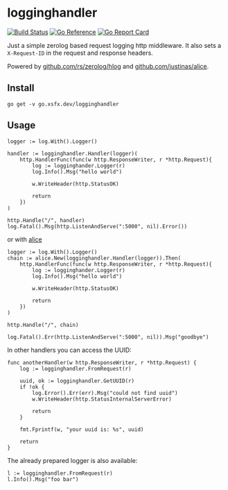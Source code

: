 # logginghandler

[![Build Status](https://ci.xsfx.dev/api/badges/xsteadfastx/logginghandler/status.svg)](https://ci.xsfx.dev/xsteadfastx/logginghandler)
[![Go Reference](https://pkg.go.dev/badge/go.xsfx.dev/logginghandler.svg)](https://pkg.go.dev/go.xsfx.dev/logginghandler)
[![Go Report Card](https://goreportcard.com/badge/go.xsfx.dev/logginghandler)](https://goreportcard.com/report/go.xsfx.dev/logginghandler)

Just a simple zerolog based request logging http middleware. It also sets a `X-Request-ID` in the request and response headers.

Powered by [github.com/rs/zerolog/hlog](https://github.com/rs/zerolog) and [github.com/justinas/alice](https://github.com/justinas/alice).

## Install

```shell
go get -v go.xsfx.dev/logginghandler
```

## Usage

```golang
logger := log.With().Logger()

handler := logginghandler.Handler(logger)(
    http.HandlerFunc(func(w http.ResponseWriter, r *http.Request){
        log := logginghander.Logger(r)
        log.Info().Msg("hello world")

        w.WriteHeader(http.StatusOK)

        return
    })
)

http.Handle("/", handler)
log.Fatal().Msg(http.ListenAndServe(":5000", nil).Error())
```

or with [alice](https://github.com/justinas/alice)

```golang
logger := log.With().Logger()
chain := alice.New(logginghandler.Handler(logger)).Then(
    http.HandlerFunc(func(w http.ResponseWriter, r *http.Request){
        log := logginghander.Logger(r)
        log.Info().Msg("hello world")

        w.WriteHeader(http.StatusOK)

        return
    })
)

http.Handle("/", chain)

log.Fatal().Err(http.ListenAndServe(":5000", nil)).Msg("goodbye")
```

In other handlers you can access the UUID:

```golang
func anotherHandler(w http.ResponseWriter, r *http.Request) {
    log := logginghandler.FromRequest(r)

    uuid, ok := logginghandler.GetUUID(r)
    if !ok {
        log.Error().Err(err).Msg("could not find uuid")
        w.WriteHeader(http.StatusInternalServerError)

        return
    }

    fmt.Fprintf(w, "your uuid is: %s", uuid)

    return
}
```

The already prepared logger is also available:

```golang
l := logginghandler.FromRequest(r)
l.Info().Msg("foo bar")
```
